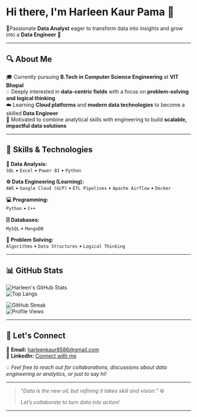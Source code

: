 # Hi there, I'm Harleen Kaur Pama 👋  
🎯Passionate **Data Analyst** eager to transform data into insights and grow into a **Data Engineer** 🚀

---

## 🔍 About Me

🎓 Currently pursuing **B.Tech in Computer Science Engineering** at **VIT Bhopal**  
💡 Deeply interested in **data-centric fields** with a focus on **problem-solving and logical thinking**  
☁️ Learning **Cloud platforms** and **modern data technologies** to become a skilled **Data Engineer**  
🚀 Motivated to combine analytical skills with engineering to build **scalable, impactful data solutions**

---

## 🌟 Skills & Technologies

**🔎 Data Analysis:**  
`SQL` • `Excel` • `Power BI` • `Python `

**⚙️ Data Engineering (Learning):**  
`AWS` • `Google Cloud (GCP)` • `ETL Pipelines` • `Apache Airflow` • `Docker`

**💻 Programming:**  
`Python` • `C++`

**🗄️ Databases:**  
`MySQL` • `MongoDB`

**🧠 Problem Solving:**  
`Algorithms` • `Data Structures` • `Logical Thinking`

---
## 📊 GitHub Stats

![Harleen's GitHub Stats](https://github-readme-stats.vercel.app/api?username=HarleenPama&show_icons=true&theme=radical)  
![Top Langs](https://github-readme-stats.vercel.app/api/top-langs/?username=HarleenPama&layout=compact&theme=radical)

![GitHub Streak](https://streak-stats.demolab.com?user=HarleenPama&theme=radical&date_format=M%20j%5B%2C%20Y%5D)  
![Profile Views](https://komarev.com/ghpvc/?username=HarleenPama&label=Profile%20Views&color=0e75b6&style=flat)

---

## 💬 Let's Connect

📧 **Email:** harleenkaur8586@gmail.com  
🔗 **LinkedIn:** [Connect with me](https://www.linkedin.com/in/harleen-kaur-pama-635539251)  

💡 *Feel free to reach out for collaborations, discussions about data engineering or analytics, or just to say hi!*

---

> _“Data is the new oil, but refining it takes skill and vision.”_ ⚙️
> 
> _Let’s collaborate to turn data into action!_

---

<!-- GitHub Stats (optional) -->
<!-- ![GitHub Stats](https://github-readme-stats.vercel.app/api?username=YOUR_GITHUB_USERNAME&show_icons=true&theme=radical) -->
